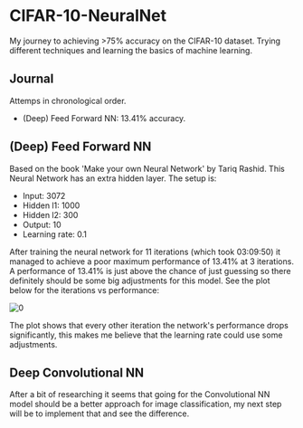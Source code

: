 # CIFAR-10-NeuralNet
My journey to achieving >75% accuracy on the CIFAR-10 dataset. Trying different techniques and learning the basics of machine learning.

## Journal
Attemps in chronological order.
- (Deep) Feed Forward NN: 13.41% accuracy.

## (Deep) Feed Forward NN
Based on the book 'Make your own Neural Network' by Tariq Rashid. This Neural Network has an extra hidden layer. The setup is:
- Input: 3072
- Hidden l1: 1000
- Hidden l2: 300
- Output: 10
- Learning rate: 0.1

After training the neural network for 11 iterations (which took 03:09:50) it managed to achieve a poor maximum performance of 13.41% at 3 iterations. A performance of 13.41% is just above the chance of just guessing so there definitely should be some big adjustments for this model. See the plot below for the iterations vs performance:
 
![0](https://jenzus.com/assets/cifar-nn-plot.png)

The plot shows that every other iteration the network's performance drops significantly, this makes me believe that the learning rate could use some adjustments. 

## Deep Convolutional NN
After a bit of researching it seems that going for the Convolutional NN model should be a better approach for image classification, my next step will be to implement that and see the difference.

